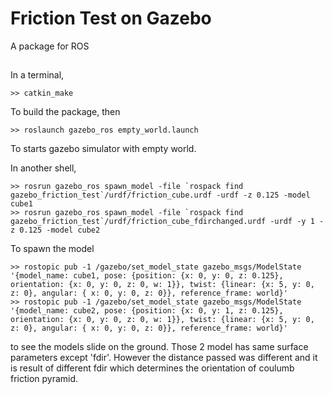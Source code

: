 # Friction Test on Gazebo   
A package for ROS  
##
In a terminal,
```
>> catkin_make
```
To build the package, then
```
>> roslaunch gazebo_ros empty_world.launch
```
To starts gazebo simulator with empty world.

In another shell,
```
>> rosrun gazebo_ros spawn_model -file `rospack find gazebo_friction_test`/urdf/friction_cube.urdf -urdf -z 0.125 -model cube1
>> rosrun gazebo_ros spawn_model -file `rospack find gazebo_friction_test`/urdf/friction_cube_fdirchanged.urdf -urdf -y 1 -z 0.125 -model cube2

```
To spawn the model

```
>> rostopic pub -1 /gazebo/set_model_state gazebo_msgs/ModelState '{model_name: cube1, pose: {position: {x: 0, y: 0, z: 0.125}, orientation: {x: 0, y: 0, z: 0, w: 1}}, twist: {linear: {x: 5, y: 0, z: 0}, angular: { x: 0, y: 0, z: 0}}, reference_frame: world}'
>> rostopic pub -1 /gazebo/set_model_state gazebo_msgs/ModelState '{model_name: cube2, pose: {position: {x: 0, y: 1, z: 0.125}, orientation: {x: 0, y: 0, z: 0, w: 1}}, twist: {linear: {x: 5, y: 0, z: 0}, angular: { x: 0, y: 0, z: 0}}, reference_frame: world}'
```
to see the models slide on the ground.
Those 2 model has same surface parameters except 'fdir'. However the distance passed was different and it is result of different fdir which determines the orientation of coulumb friction pyramid.